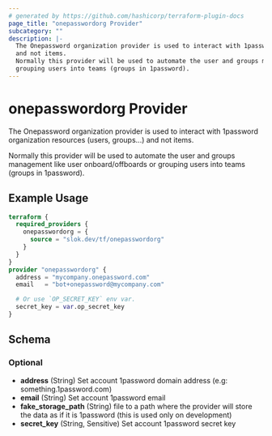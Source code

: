 ```yaml
---
# generated by https://github.com/hashicorp/terraform-plugin-docs
page_title: "onepasswordorg Provider"
subcategory: ""
description: |-
  The Onepassword organization provider is used to interact with 1password organization resources (users, groups...)
  and not items.
  Normally this provider will be used to automate the user and groups management like user onboard/offboards or
  grouping users into teams (groups in 1password).
---
```


# onepasswordorg Provider

The Onepassword organization provider is used to interact with 1password organization resources (users, groups...)
and not items.

Normally this provider will be used to automate the user and groups management like user onboard/offboards or
grouping users into teams (groups in 1password).

## Example Usage

```terraform
terraform {
  required_providers {
    onepasswordorg = {
      source = "slok.dev/tf/onepasswordorg"
    }
  }
}
provider "onepasswordorg" {
  address = "mycompany.onepassword.com"
  email   = "bot+onepassword@mycompany.com"

  # Or use `OP_SECRET_KEY` env var.
  secret_key = var.op_secret_key
}
```

<!-- schema generated by tfplugindocs -->
## Schema

### Optional

- **address** (String) Set account 1password domain address (e.g: something.1password.com)
- **email** (String) Set account 1password email
- **fake_storage_path** (String) file to a path where the provider will store the data as if it is 1password (this is used only on development)
- **secret_key** (String, Sensitive) Set account 1password secret key
